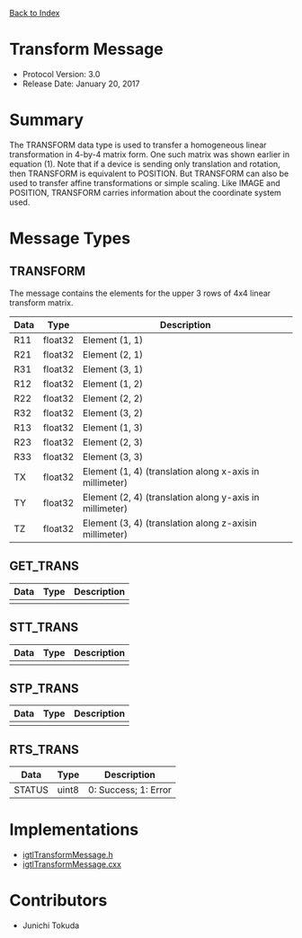 [Back to Index](/Documents/Protocol/index.md)

Transform Message
=================

- Protocol Version: 3.0
- Release Date: January 20, 2017

Summary
=======

The TRANSFORM data type is used to transfer a homogeneous linear transformation
in 4-by-4 matrix form. One such matrix was shown earlier in equation (1).  Note
that if a device is sending only translation and rotation, then TRANSFORM is
equivalent to POSITION. But TRANSFORM can also be used to transfer affine
transformations or simple scaling. Like IMAGE and POSITION, TRANSFORM carries
information about the coordinate system used.

Message Types
=============

TRANSFORM
---------

The message contains the elements for the upper 3 rows of 4x4 linear transform matrix.

 Data         | Type          | Description
--------------|---------------|-------------------------------------------------
 R11	      | float32	      | Element (1, 1)
 R21	      | float32	      | Element (2, 1)
 R31	      | float32	      | Element (3, 1)
 R12	      | float32	      | Element (1, 2)
 R22	      | float32	      | Element (2, 2)
 R32	      | float32	      | Element (3, 2)
 R13	      | float32	      | Element (1, 3)
 R23	      | float32	      | Element (2, 3)
 R33	      | float32	      | Element (3, 3)
 TX	          | float32	      | Element (1, 4) (translation along x-axis in millimeter)
 TY	          | float32	      | Element (2, 4) (translation along y-axis in millimeter)
 TZ	          | float32	      | Element (3, 4) (translation along z-axisin millimeter)


GET_TRANS
-------------------

 Data         | Type          | Description
--------------|---------------|-------------------------------------------------
              |               |


STT_TRANS
-------------------

 Data         | Type          | Description
--------------|---------------|-------------------------------------------------
              |               |


STP_TRANS
-------------------

 Data         | Type          | Description
--------------|---------------|-------------------------------------------------
              |               |


RTS_TRANS
-------------------

 Data         | Type          | Description
--------------|---------------|-------------------------------------------------
 STATUS       | uint8         | 0: Success; 1: Error


Implementations
===================
* [igtlTransformMessage.h](/Source/igtlTransformMessage.h)
* [igtlTransformMessage.cxx](/Source/igtlTransformMessage.cxx)

Contributors
===================
* Junichi Tokuda
